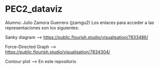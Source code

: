 # PEC2_dataviz
Alumno: Julio Zamora Guerrero (jzamgu2)
Los enlaces para acceder a las representaciones son los siguientes:

Sanky diagram --> https://public.flourish.studio/visualisation/7833486/

Force-Directed Graph --> https://public.flourish.studio/visualisation/7834304/

Contour plot --> En este repositorio

